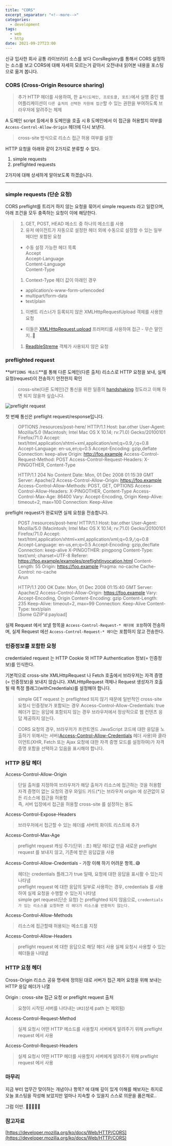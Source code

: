 ```yaml
---
title: "CORS"
excerpt_separator: "<!--more-->"
categories:
  - development
tags:
  - web
  - http
date: 2021-09-27T23:00
---
```


신규 입사한 회사 공통 라이브러리 소스를 보다 CorsRegistry를 통해서 CORS 설정하는 소스를 보고 CORS에 대해 자세히 모르는거 같아서 오전내내 읽어본 내용을 포스팅으로 옮겨 봅니다.

<!--more-->

### CORS (Cross-Origin Resource sharing)
> 추가 HTTP 헤더를 사용하여, 한 `출처(도메인, 프로토콜, 포트)`에서 실행 중인 웹 어플리케이션이 `다른 출처의 선택한 자원에 접근`할 수 있는 권한을 부여하도록 브라우저에 알려주는 체제

A 도메인 script 등에서 B 도메인을 호출 시 B 도메인에서 이 접근을 허용할지 여부를 `Access-Control-Allow-Origin` 헤더에 다시 보낸다.
> cross-site 방식으로 리소스 접근 허용 여부를 설정

HTTP 요청을 아래와 같이 2가지로 분류할 수 있다.
1. simple requests
2. preflighted requests

2가지에 대해 상세하게 알아보도록 하겠습니다.

---
### simple requests (단순 요청)
CORS preflight를 트리거 하지 않는 요청을 묶어서 simple requests 라고 일컫으며, 아래 조건을 모두 충족하는 요청이 이에 해당한다.

> 1. GET, POST, HEAD 메소드 중 하나의 메소드를 사용
> 1. 유저 에이전트가 자동으로 설정한 헤더 외에 수동으로 설정할 수 있는 일부 헤더만 포함된 요청
>   - 수동 설정 가능한 헤더 목록  
> Accept  
> Accept-Language  
> Content-Language  
> Content-Type
> 1. Context-Type 헤더 값이 아래인 경우
>   - application/x-www-form-urlencoded
>   - multipart/form-data
>   - text/plain 
> 1. 이벤트 리스너가 등록되지 않은 XMLHttpRequestUpload 객체를 사용한 요청
>   - 이들은 [XMLHttpRequest.upload](https://developer.mozilla.org/ko/docs/Web/API/XMLHttpRequest/upload) 프러퍼티를 사용하여 접근 - 무슨 말인지..🤬
> 1. [ReadbleStreme](https://developer.mozilla.org/ko/docs/Web/API/ReadableStream) 객체가 사용되지 않은 요청
   
### preflighted request
**`OPTIONS 메소드`**를 통해 다른 도메인(다른 출처) 리소스로 HTTP 요청을 보내, 실제 요청(request)이 전송하기 안전한지 확인
> cross-site(다른 도메인)간 통신을 위한 일종의 [handshaking](https://ko.wikipedia.org/wiki/%ED%95%B8%EB%93%9C%EC%85%B0%EC%9D%B4%ED%82%B9) 정도라고 이해 하면 되지 않을까 싶습니다.

![preflight request](https://developer.mozilla.org/en-US/docs/Web/HTTP/CORS/preflight_correct.png)

첫 번째 통신은 preflight request/response입니다.

> OPTIONS /resources/post-here/ HTTP/1.1
Host: bar.other
User-Agent: Mozilla/5.0 (Macintosh; Intel Mac OS X 10.14; rv:71.0) Gecko/20100101 Firefox/71.0
Accept: text/html,application/xhtml+xml,application/xml;q=0.9,*/*;q=0.8
Accept-Language: en-us,en;q=0.5
Accept-Encoding: gzip,deflate
Connection: keep-alive
Origin: http://foo.example
Access-Control-Request-Method: POST
Access-Control-Request-Headers: X-PINGOTHER, Content-Type
>
> HTTP/1.1 204 No Content
Date: Mon, 01 Dec 2008 01:15:39 GMT
Server: Apache/2
Access-Control-Allow-Origin: https://foo.example
Access-Control-Allow-Methods: POST, GET, OPTIONS
Access-Control-Allow-Headers: X-PINGOTHER, Content-Type
Access-Control-Max-Age: 86400
Vary: Accept-Encoding, Origin
Keep-Alive: timeout=2, max=100
Connection: Keep-Alive

preflight request가 완료되면 실제 요청을 전송합니다.

> POST /resources/post-here/ HTTP/1.1
Host: bar.other
User-Agent: Mozilla/5.0 (Macintosh; Intel Mac OS X 10.14; rv:71.0) Gecko/20100101 Firefox/71.0
Accept: text/html,application/xhtml+xml,application/xml;q=0.9,*/*;q=0.8
Accept-Language: en-us,en;q=0.5
Accept-Encoding: gzip,decflate
Connection: keep-alive
X-PINGOTHER: pingpong
Content-Type: text/xml; charset=UTF-8
Referer: https://foo.example/examples/preflightInvocation.html
Content-Length: 55
Origin: https://foo.example
Pragma: no-cache
Cache-Control: no-cache  
<person><name>Arun</name></person>
>
> HTTP/1.1 200 OK
Date: Mon, 01 Dec 2008 01:15:40 GMT
Server: Apache/2
Access-Control-Allow-Origin: https://foo.example
Vary: Accept-Encoding, Origin
Content-Encoding: gzip
Content-Length: 235
Keep-Alive: timeout=2, max=99
Connection: Keep-Alive
Content-Type: text/plain  
> [Some GZIP'd payload]


실제 Request 에서 보낼 항목을 `Access-Control-Request-* 헤더에 포함`하여 전송하며, 실제 Request 에선 `Access-Control-Request-* 헤더`는 포함하지 않고 전송한다.

### 인증정보를 포함한 요청
credentialed request 는 HTTP Cookie 와 HTTP Authentication 정보(= 인증정보)를 인식한다. 

기본적으로 cross-site XMLHttpRequest 나 Fetch 호출에서 브라우저는 자격 증명(= 인증정보)을 보내지 않습니다. XMLHttpRequest 객체나 Request 생성자가 호출될 때 특정 플래그(withCredentials)를 설정해야 합니다.

> simple GET request 는 preflighted 되지 않기 때문에 일반적인 cross-site 요청시 인증정보가 포함되는 경우 Access-Control-Allow-Credentials: true 헤더가 없는 응답에 포함되지 않는 경우 브라우저에서 정상적으로 웹 컨텐츠 응답 제공하지 않는다.  
 
> CORS 요청의 경우, 브라우저가 프런트엔드 JavaScript 코드에 대한 응답을 노출하기 위해서는 서버([Access-Control-Allow-Credentials](https://developer.mozilla.org/ko/docs/Web/HTTP/Headers/Access-Control-Request-Headers) 헤더 사용)와 클라이언트(XHR, Fetch 또는 Ajax 요청에 대한 자격 증명 모드를 설정하여)가 자격 증명 포함을 선택하고 있음을 표시해야 합니다.

### HTTP 응답 헤더

Access-Control-Allow-Origin
> 단일 출처를 지정하여 브라우저가 해당 출처가 리소스에 접근하는 것을 허용함  
> 자격 증명이 없는 요청의 경우 와일드 카드(*)는 브라우저 origin 에 상관없이 모든 리소스에 접근을 허용함  
> 즉, 서버 입장에서 접근을 허용할 cross-site 를 설정하는 용도 

Access-Control-Expose-Headers
> 브라우저에서 접근할 수 있는 헤더를 서버의 화이트 리스트에 추가

Access-Control-Max-Age
> preflight request 캐싱 주기(단위 : 초)
> 해당 헤더값 만큼 새로운 preflight request 를 보내지 않고, 기존에 받은 응답값을 사용

Access-Control-Allow-Credentials - 가장 이해 하기 어려운 항목..😅
> 헤더는 credentials 플래그가 true 일때, 요청에 대한 응답을 표시활 수 있는지 나타냄  
> preflight request 에 대한 응답의 일부로 사용하는 경우, credentials 를 사용하여 실제 요청을 수행할 수 있는지 나타냄  
> simple get request(단순 요청) 는 preflighted 되지 않음으로, `credentials 가 있는 리소스를 요청하면 이 헤더가 리소스를 반환하지 않는다.`

Access-Control-Allow-Methods
> 리소스에 접근할때 허용되는 메소드를 지정

Access-Control-Allow-Headers
> preflight request 에 대한 응답으로 해당 헤더 사용
> 실제 요청시 사용할 수 있는 헤더들을 나태냄

### HTTP 요청 헤더
Cross-Origin 리소스 공유 명세에 정의된 대로 서버가 접근 제어 요청을 위해 보내는 HTTP 응답 헤더가 나열

Origin : cross-site 접근 요청 or preflight request 출처
> 요청이 시작된 서버를 나타내는 `URI`(상세 path 는 제외됨)  

Access-Control-Request-Method
> 실제 요청시 어떤 HTTP 메소드를 사용할지 서버에게 알려주기 위해 preflight request 에서 사용

Access-Control-Request-Headers
> 실제 요청시 어떤 HTTP 헤더를 사용할지 서버에게 알려주기 위해 preflight request 에서 사용

### 마무리
지금 부터 업무간 맞이하는 개념이나 항목? 에 대해 깊이 있게 이해를 해보자는 취지로 오늘 포스팅을 작성해 보았지만 얼마나 지속할 수 있을지 스스로 의문을 품은채로..

그럼 이만. 🥕👋🏼🖐🏼

### 참고자료
[https://developer.mozilla.org/ko/docs/Web/HTTP/CORS](https://developer.mozilla.org/ko/docs/Web/HTTP/CORS)